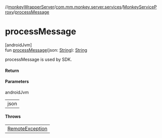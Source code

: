 //[monkeyWrapperServer](../../../index.md)/[com.mm.monkey.server.services](../index.md)/[MonkeyServiceProxy](index.md)/[processMessage](process-message.md)

# processMessage

[androidJvm]\
fun [processMessage](process-message.md)(json: [String](https://developer.android.com/reference/kotlin/java/lang/String.html)): [String](https://developer.android.com/reference/kotlin/java/lang/String.html)

processMessage is used by SDK.

#### Return

#### Parameters

androidJvm

| |
|---|
| json |

#### Throws

| |
|---|
| [RemoteException](https://developer.android.com/reference/kotlin/android/os/RemoteException.html) |